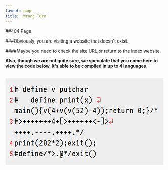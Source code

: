 ```yaml
---
layout: page
title:  Wrong Turn
---
```


##404  Page

###Obviously, you are visiting a website that doesn't exist.

####Maybe you need to check the site URL,or return to the <a>index</a> website.

<strong> Also, though we are not quite sure, we speculate that you come here to view the code below. It's able to be compiled in up to 4 languages. </strong>

<br>

<img src = "./images/polyglot-404.png" />